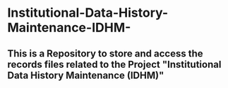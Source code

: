 # Institutional-Data-History-Maintenance-IDHM-
## This is a Repository to store and access the records files related to the Project "Institutional Data History Maintenance (IDHM)"
